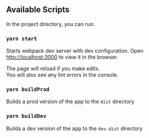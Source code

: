 ## Available Scripts

In the project directory, you can run:

### `yarn start`

Starts webpack dev server with dev configuration.
Open [http://localhost:3000](http://localhost:3000) to view it in the browser.

The page will reload if you make edits.<br>
You will also see any lint errors in the console.

### `yarn buildProd`

Builds a prod version of the app to the `dist` directory

### `yarn buildDev`

Builds a dev version of the app to the `dev-dist` directory

